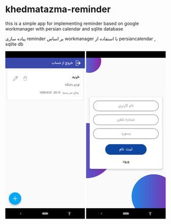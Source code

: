 # khedmatazma-reminder

this is a simple app for implementing reminder based on google workmanager with persian calendar and sqlite database

پیاده سازی reminder  بر اساس workmanager  با استفاده از persiancalendar , sqlite db


<img src="https://github.com/saeedhassankhan/khedmatazma-reminder/blob/master/screenshots/Screenshot_20201211-181426.png" alt="Your image title" width="250"/>
<img src="https://github.com/saeedhassankhan/khedmatazma-reminder/blob/master/screenshots/Screenshot_20201211-181442.png" alt="Your image title" width="250"/>

